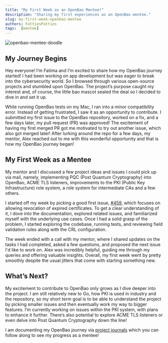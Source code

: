 ```yaml
---
title: "My First Week as an OpenBao Mentee!"
description: "Sharing my first experiences as an OpenBao mentee."
slug: my-first-week-openbao-mentee
authors: FattiesPatties
tags:  [mentee]
---
```


![openbao-mentee-doodle](https://openbao.org/img/mentee-blog.png)

## My Journey Begins
Hey everyone! I’m Fatima and I’m excited to share how my OpenBao journey started! I had been working on app development but was eager to break into the cybersecurity world. So I browsed through various open-source projects and stumbled upon OpenBao. The project’s purpose caught my interest and, of course, the little bao mascot sealed the deal so I decided to dive in and set it up.

While running OpenBao tests on my Mac, I ran into a minor compatibility error. Instead of getting frustrated, I saw it as an opportunity to contribute.  I submitted my first issue to the OpenBao repository, worked on a fix, and a few days later, my pull request (PR) was approved! The excitement of having my first merged PR got me motivated to try out another issue, which also got merged later! After lurking around the repo for a few days, my mentor, Alex reached out to me with this wonderful opportunity and that is how my OpenBao journey began! 

<!-- truncate -->

## My First Week as a Mentee

My mentor and I discussed a few project ideas and issues I could pick up via mail, namely, implementing PQC (Post Quantum Cryptography) into OpenBao, ACME TLS listeners, improvements to the PKI (Public Key Infrastructure) role system, a role system for intermediate CAs and a few others.

I started off my week by picking a good first issue, [#459](https://github.com/openbao/openbao/issues/459), which focuses on allowing revocation of expired certificates. To get a clear understanding of it, I dove into the documentation, explored related issues, and familiarized myself with the underlying use cases. Once I had a solid grasp of the problem, I started exploring the codebase, running tests, and reviewing field validation rules along with the CRL configuration.

The week ended with a call with my mentor, where I shared updates on the tasks I had completed, asked a few questions, and proposed the next issue I'd like to work on. Alex was incredibly helpful, guiding me through my queries and offering valuable insights. Overall, my first week went by pretty smoothly despite the usual jitters that come with starting something new.

## What’s Next?
My excitement to contribute to OpenBao only grows as I dive deeper into the project. I am still relatively new to Go, how PKI is used in industry and the repository, so my short term goal is to be able to understand the project by picking smaller issues and then eventually work my way to bigger features. I’m currently working on issues within the PKI system, with plans to enhance it further. There’s also potential to explore ACME TLS listeners or even delve into Post Quantum Cryptography down the line!

I am documenting my OpenBao journey via [project journals](https://github.com/fatima2003/OpenBao-Project-Journals/tree/main) which you can follow along to see my progress as a mentee!
